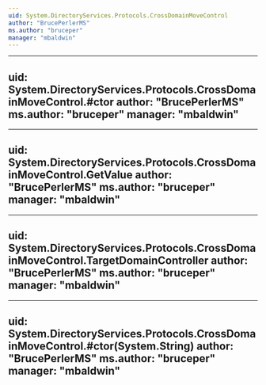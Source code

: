 ```yaml
---
uid: System.DirectoryServices.Protocols.CrossDomainMoveControl
author: "BrucePerlerMS"
ms.author: "bruceper"
manager: "mbaldwin"
---
```


---
uid: System.DirectoryServices.Protocols.CrossDomainMoveControl.#ctor
author: "BrucePerlerMS"
ms.author: "bruceper"
manager: "mbaldwin"
---

---
uid: System.DirectoryServices.Protocols.CrossDomainMoveControl.GetValue
author: "BrucePerlerMS"
ms.author: "bruceper"
manager: "mbaldwin"
---

---
uid: System.DirectoryServices.Protocols.CrossDomainMoveControl.TargetDomainController
author: "BrucePerlerMS"
ms.author: "bruceper"
manager: "mbaldwin"
---

---
uid: System.DirectoryServices.Protocols.CrossDomainMoveControl.#ctor(System.String)
author: "BrucePerlerMS"
ms.author: "bruceper"
manager: "mbaldwin"
---
